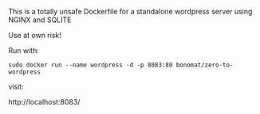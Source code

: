 This is a totally unsafe Dockerfile for a standalone wordpress server using NGINX and SQLITE

Use at own risk!

Run with: 

```
sudo docker run --name wordpress -d -p 8083:80 bonomat/zero-to-wordpress
```

visit: 

http://localhost:8083/
